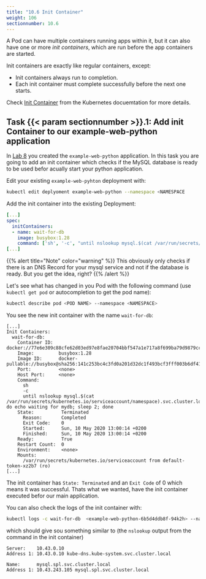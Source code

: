 ```yaml
---
title: "10.6 Init Container"
weight: 106
sectionnumber: 10.6
---
```



A Pod can have multiple containers running apps within it, but it can also have one or more *init containers*, which are run before the app containers are started.

Init containers are exactly like regular containers, except:

- Init containers always run to completion.
- Each init container must complete successfully before the next one starts.
  
Check [Init Container](https://kubernetes.io/docs/concepts/workloads/pods/init-containers/) from the Kubernetes docuemtation for more details.


## Task {{< param sectionnumber >}}.1: Add init Container to our example-web-python application

In [Lab 8](../08.0/) you created the `example-web-python` application. In this task you are going to add an init container which checks if the MySQL database is ready to be used befor acually start your python application.

Edit your existing `example-web-pyhton` deployment with:

```bash
kubectl edit deplyoment example-web-python --namespace <NAMESPACE
```

Add the init container into the existing Deployment:

```yaml
[...]
spec:
  initContainers:
  - name: wait-for-db
    image: busybox:1.28
    command: ['sh', '-c', "until nslookup mysql.$(cat /var/run/secrets/kubernetes.io/serviceaccount/namespace).svc.cluster.local; do echo waiting for mydb; sleep 2; done"]
[...]
```

{{% alert title="Note" color="warning" %}}
This obviously only checks if there is an DNS Record for your mysql service and not if the database is ready. But you get the idea, right?
{{% /alert %}}

Let's see what has changed in you Pod with the following command (use `kubectl get pod` or autocompletion to get the pod name):

```bash
kubectl describe pod <POD NAME> --namespace <NAMESPACE>
```

You see the new init container with the name `wait-for-db`:

```
[...]
Init Containers:
  wait-for-db:
    Container ID:  docker://77e6e309c88cfe62d03ed97e8fae20704bbf547a1e717a8f699ba79d9879cca2
    Image:         busybox:1.28
    Image ID:      docker-pullable://busybox@sha256:141c253bc4c3fd0a201d32dc1f493bcf3fff003b6df416dea4f41046e0f37d47
    Port:          <none>
    Host Port:     <none>
    Command:
      sh
      -c
      until nslookup mysql.$(cat /var/run/secrets/kubernetes.io/serviceaccount/namespace).svc.cluster.local; do echo waiting for mydb; sleep 2; done
    State:          Terminated
      Reason:       Completed
      Exit Code:    0
      Started:      Sun, 10 May 2020 13:00:14 +0200
      Finished:     Sun, 10 May 2020 13:00:14 +0200
    Ready:          True
    Restart Count:  0
    Environment:    <none>
    Mounts:
      /var/run/secrets/kubernetes.io/serviceaccount from default-token-xz2b7 (ro)
[...]
```

The init container has `State: Terminated` and an `Exit Code` of 0 which means it was successful. Thats what we wanted, have the init container executed befor our main application.

You can also check the logs of the init container with:

```bash
kubectl logs -c wait-for-db  <example-web-python-6b5d4ddb8f-94k2h> --namespace <NAMESPACE>
```

which should give sou something similar to (the `nslookup` output from the command in the init container)

```
Server:    10.43.0.10
Address 1: 10.43.0.10 kube-dns.kube-system.svc.cluster.local

Name:      mysql.spl.svc.cluster.local
Address 1: 10.43.243.105 mysql.spl.svc.cluster.local
```
